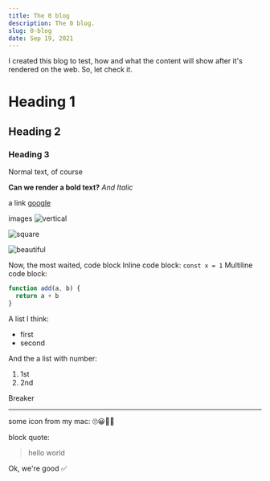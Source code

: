 ```yaml
---
title: The 0 blog
description: The 0 blog.
slug: 0-blog
date: Sep 19, 2021
---
```


I created this blog to test, how and what the content will show after it's rendered on the web.
So, let check it.

# Heading 1

## Heading 2

### Heading 3

Normal text, of course

**Can we render a bold text?**
_And Italic_

a link [google](https://google.com)

images
![vertical](https://images.unsplash.com/photo-1633836449153-43a5aa4b1559?ixid=MnwxMjA3fDB8MHxwaG90by1wYWdlfHx8fGVufDB8fHx8&ixlib=rb-1.2.1&auto=format&fit=crop&w=987&q=80)

![square](https://images.unsplash.com/photo-1633544325196-bcf8bf81ead0?auto=format&fit=crop&w=1480&q=80)

![beautiful](https://images.unsplash.com/photo-1511300636408-a63a89df3482?ixid=MnwxMjA3fDB8MHxwaG90by1wYWdlfHx8fGVufDB8fHx8&ixlib=rb-1.2.1&auto=format&fit=crop&w=1740&q=80)

Now, the most waited, code block
Inline code block: `const x = 1`
Multiline code block:

```js
function add(a, b) {
  return a + b
}
```

A list I think:

- first
- second

And the a list with number:

1. 1st
2. 2nd

Breaker

---

some icon from my mac: 🙄😀🐧🐢

block quote:

> hello world

Ok, we're good ✅
